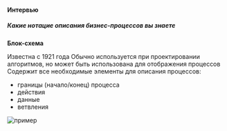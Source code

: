 #### Интервью

##### Какие нотацие описания бизнес-процессов вы знаете

**Блок-схема**

Известна с 1921 года
Обычно используется при проектировании
алгоритмов, но может быть использована
для отображения процессов
Содержит все необходимые элементы для
описания процессов:
* границы (начало/конец) процесса
* действия
* данные
* ветвления

![пример](http://joxi.ru/DmBb187T4Bp80m)